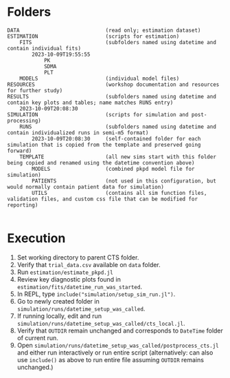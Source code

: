 # Folders
```
DATA                            (read only; estimation dataset)
ESTIMATION                      (scripts for estimation)
    FITS                        (subfolders named using datetime and contain individual fits)
        2023-10-09T19:55:55
            PK
            SDMA
            PLT 
    MODELS                      (individual model files)
RESOURCES                       (workshop documentation and resources for further study)
RESULTS                         (subfolders named using datetime and contain key plots and tables; name matches RUNS entry)
    2023-10-09T20:08:30
SIMULATION                      (scripts for simulation and post-processing)
    RUNS                        (subfolders named using datetime and contain individualized runs in semi-m5 format)
        2023-10-09T20:08:30     (self-contained folder for each simulation that is copied from the template and preserved going forward)
    TEMPLATE                    (all new sims start with this folder being copied and renamed using the datetime convention above)
        MODELS                  (combined pkpd model file for simulation)
        PATIENTS                (not used in this configuration, but would normally contain patient data for simulation)
        UTILS                   (contains all sim function files, validation files, and custom css file that can be modified for reporting)


```

# Execution

1. Set working directory to parent CTS folder.
2. Verify that `trial_data.csv` available on `data` folder.
3. Run `estimation/estimate_pkpd.jl`
4. Review key diagnostic plots found in `estimation/fits/datetime_run_was_started`.
5. In REPL, type `include("simulation/setup_sim_run.jl")`.
6. Go to newly created folder in `simulation/runs/datetime_setup_was_called`.
7. If running locally, edit and run `simulation/runs/datetime_setup_was_called/cts_local.jl`.
8. Verify that `OUTDIR` remain unchanged and corresponds to `DateTime` folder of current run.
9. Open `simulation/runs/datetime_setup_was_called/postprocess_cts.jl` and either run interactively or run entire script (alternatively: can also use `include()` as above to run entire file assuming `OUTDIR` remains unchanged.)